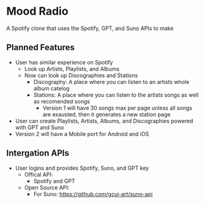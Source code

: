 # Mood Radio
A Spotify clone that uses the Spotify, GPT, and Suno APIs to make 

## Planned Features
- User has similar experience on Spotify
    - Look up Artists, Playlists, and Albums
    - Now can look up Discographies and Stations
        - Discography: A place where you can listen to an artists whole album catelog
        - Stations: A place where you can listen to the artists songs as well as recomended songs
            - Version 1 will have 30 songs max per page unless all songs are exausted, then it generates a new station page
- User can create Playlists, Artists, Albums, and Discographies powered with GPT and Suno
- Version 2 will have a Mobile port for Android and iOS

## Intergation APIs
- User logins and provides Spotify, Suno, and GPT key
    - Offical API:
        - Spotify and GPT
    - Open Source API:
        - For Suno: https://github.com/gcui-art/suno-api
